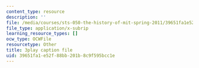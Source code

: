 ```yaml
---
content_type: resource
description: ''
file: /media/courses/sts-050-the-history-of-mit-spring-2011/39651fa1e52f88bb201b8c9f595bcc1e_RwDQWPhNZ8U.srt
file_type: application/x-subrip
learning_resource_types: []
ocw_type: OCWFile
resourcetype: Other
title: 3play caption file
uid: 39651fa1-e52f-88bb-201b-8c9f595bcc1e
---
```

